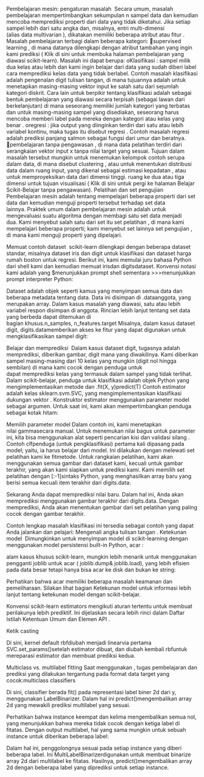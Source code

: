 Pembelajaran mesin: pengaturan masalah 
Secara umum, masalah pembelajaran mempertimbangkan sekumpulan n sampel data dan kemudian mencoba memprediksi properti dari data yang tidak diketahui. Jika setiap sampel lebih dari satu angka dan, misalnya, entri multi-dimensi (alias data multivarian ), dikatakan memiliki beberapa atribut atau fitur .
Masalah pembelajaran terbagi dalam beberapa kategori:
supervised learning , di mana datanya dilengkapi dengan atribut tambahan yang ingin kami prediksi ( Klik di sini untuk membuka halaman pembelajaran yang diawasi scikit-learn). Masalah ini dapat berupa:
oKlasifikasi : sampel milik dua kelas atau lebih dan kami ingin belajar dari data yang sudah diberi label cara memprediksi kelas data yang tidak berlabel. Contoh masalah klasifikasi adalah pengenalan digit tulisan tangan, di mana tujuannya adalah untuk menetapkan masing-masing vektor input ke salah satu dari sejumlah kategori diskrit. Cara lain untuk berpikir tentang klasifikasi adalah sebagai bentuk pembelajaran yang diawasi secara terpisah (sebagai lawan dari berkelanjutan) di mana seseorang memiliki jumlah kategori yang terbatas dan untuk masing-masing sampel yang disediakan, seseorang harus mencoba memberi label pada mereka dengan kategori atau kelas yang benar .
oregresi : jika output yang diinginkan terdiri dari satu atau lebih variabel kontinu, maka tugas itu disebut regresi . Contoh masalah regresi adalah prediksi panjang salmon sebagai fungsi dari umur dan beratnya.
pembelajaran tanpa pengawasan , di mana data pelatihan terdiri dari serangkaian vektor input x tanpa nilai target yang sesuai. Tujuan dalam masalah tersebut mungkin untuk menemukan kelompok contoh serupa dalam data, di mana disebut clustering , atau untuk menentukan distribusi data dalam ruang input, yang dikenal sebagai estimasi kepadatan , atau untuk memproyeksikan data dari dimensi tinggi. ruang ke dua atau tiga dimensi untuk tujuan visualisasi ( Klik di sini untuk pergi ke halaman Belajar Scikit-Belajar tanpa pengawasan).
Pelatihan dan set pengujian
Pembelajaran mesin adalah tentang mempelajari beberapa properti dari set data dan kemudian menguji properti tersebut terhadap set data lainnya. Praktek umum dalam pembelajaran mesin adalah untuk mengevaluasi suatu algoritma dengan membagi satu set data menjadi dua. Kami menyebut salah satu dari set itu set pelatihan , di mana kami mempelajari beberapa properti; kami menyebut set lainnya set pengujian , di mana kami menguji properti yang dipelajari.


Memuat contoh dataset 
scikit-learn dilengkapi dengan beberapa dataset standar, misalnya dataset iris dan digit untuk klasifikasi dan dataset harga rumah boston untuk regresi.
Berikut ini, kami memulai juru bahasa Python dari shell kami dan kemudian memuat irisdan digitsdataset. Konvensi notasi kami adalah yang $menunjukkan prompt shell sementara >>>menunjukkan prompt interpreter Python:



Dataset adalah objek seperti kamus yang menyimpan semua data dan beberapa metadata tentang data. Data ini disimpan di .dataanggota, yang merupakan array. Dalam kasus masalah yang diawasi, satu atau lebih variabel respon disimpan di anggota. Rincian lebih lanjut tentang set data yang berbeda dapat ditemukan di bagian khusus.n_samples, n_features.target
Misalnya, dalam kasus dataset digit, digits.datamemberikan akses ke fitur yang dapat digunakan untuk mengklasifikasikan sampel digit:


Belajar dan memprediksi 
Dalam kasus dataset digit, tugasnya adalah memprediksi, diberikan gambar, digit mana yang diwakilinya. Kami diberikan sampel masing-masing dari 10 kelas yang mungkin (digit nol hingga sembilan) di mana kami cocok dengan penduga untuk dapat memprediksi kelas yang termasuk dalam sampel yang tidak terlihat.
Dalam scikit-belajar, penduga untuk klasifikasi adalah objek Python yang mengimplementasikan metode dan .fit(X, y)predict(T)
Contoh estimator adalah kelas sklearn.svm.SVC, yang mengimplementasikan klasifikasi dukungan vektor . Konstruktor estimator menggunakan parameter model sebagai argumen.
Untuk saat ini, kami akan mempertimbangkan penduga sebagai kotak hitam:


Memilih parameter model
Dalam contoh ini, kami menetapkan nilai gammasecara manual. Untuk menemukan nilai bagus untuk parameter ini, kita bisa menggunakan alat seperti pencarian kisi dan validasi silang .
Contoh clfpenduga (untuk pengklasifikasi) pertama kali dipasang pada model; yaitu, ia harus belajar dari model. Ini dilakukan dengan melewati set pelatihan kami ke fitmetode. Untuk rangkaian pelatihan, kami akan menggunakan semua gambar dari dataset kami, kecuali untuk gambar terakhir, yang akan kami siapkan untuk prediksi kami. Kami memilih set pelatihan dengan [:-1]sintaks Python, yang menghasilkan array baru yang berisi semua kecuali item terakhir dari digits.data:


Sekarang Anda dapat memprediksi nilai baru. Dalam hal ini, Anda akan memprediksi menggunakan gambar terakhir dari digits.data. Dengan memprediksi, Anda akan menentukan gambar dari set pelatihan yang paling cocok dengan gambar terakhir.

Contoh lengkap masalah klasifikasi ini tersedia sebagai contoh yang dapat Anda jalankan dan pelajari: Mengenali angka tulisan tangan .
Ketekunan model 
Dimungkinkan untuk menyimpan model di scikit-learning dengan menggunakan model persistensi built-in Python, acar :


alam kasus khusus scikit-learn, mungkin lebih menarik untuk menggunakan pengganti joblib untuk acar ( joblib.dump& joblib.load), yang lebih efisien pada data besar tetapi hanya bisa acar ke disk dan bukan ke string:

Perhatikan bahwa acar memiliki beberapa masalah keamanan dan pemeliharaan. Silakan lihat bagian Ketekunan model untuk informasi lebih lanjut tentang ketekunan model dengan scikit-belajar.

Konvensi 
scikit-learn estimators mengikuti aturan tertentu untuk membuat perilakunya lebih prediktif. Ini dijelaskan secara lebih rinci dalam Daftar Istilah Ketentuan Umum dan Elemen API .

Ketik casting 

Di sini, kernel default rbfdiubah menjadi linearvia pertama SVC.set_params()setelah estimator dibuat, dan diubah kembali rbfuntuk mereparasi estimator dan membuat prediksi kedua.

Multiclass vs. multilabel fitting 
Saat menggunakan , tugas pembelajaran dan prediksi yang dilakukan tergantung pada format data target yang cocok:multiclass classifiers

Di sini, classifier berada fit() pada representasi label biner 2d dari y, menggunakan LabelBinarizer. Dalam hal ini predict()mengembalikan array 2d yang mewakili prediksi multilabel yang sesuai.

Perhatikan bahwa instance keempat dan kelima mengembalikan semua nol, yang menunjukkan bahwa mereka tidak cocok dengan ketiga label di fitatas. Dengan output multilabel, hal yang sama mungkin untuk sebuah instance untuk diberikan beberapa label:

Dalam hal ini, penggolongnya sesuai pada setiap instance yang diberi beberapa label. Ini MultiLabelBinarizerdigunakan untuk membuat binarize array 2d dari multilabel ke fitatas. Hasilnya, predict()mengembalikan array 2d dengan beberapa label yang diprediksi untuk setiap instance.



